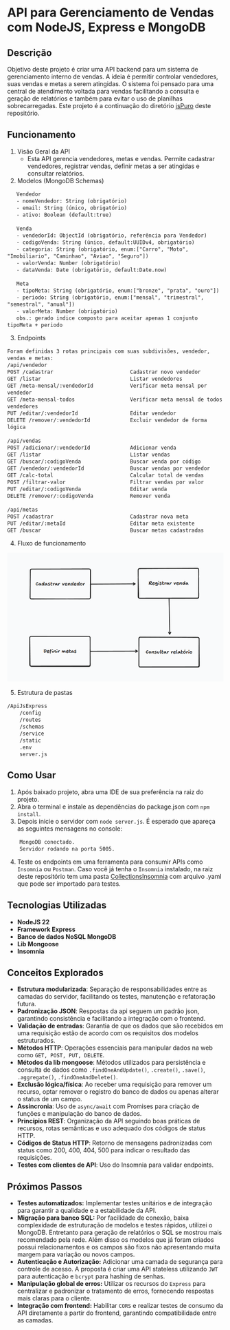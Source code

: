 # API para Gerenciamento de Vendas com NodeJS, Express e MongoDB

## Descrição
Objetivo deste projeto é criar uma API backend para um sistema de gerenciamento interno de
vendas. A ideia é permitir controlar vendedores, suas vendas e metas a serem atingidas.
O sistema foi pensado para uma central de atendimento voltada para vendas facilitando a 
consulta e geração de relatórios e também para evitar o uso de planilhas sobrecarregadas.
Este projeto é a continuação do diretório [jsPuro](../jsPuro) deste repositório.

## Funcionamento
1. Visão Geral da API
   - Esta API gerencia vendedores, metas e vendas. Permite cadastrar vendedores, registrar
   vendas, definir metas a ser atingidas e consultar relatórios.
2. Modelos (MongoDB Schemas)
```
   Vendedor
   - nomeVendedor: String (obrigatório)
   - email: String (único, obrigatório)
   - ativo: Boolean (default:true)

   Venda
   - vendedorId: ObjectId (obrigatório, referência para Vendedor)
   - codigoVenda: String (único, default:UUIDv4, obrigatório)
   - categoria: String (obrigatório, enum:["Carro", "Moto", "Imobiliario", "Caminhao", "Aviao", "Seguro"])
   - valorVenda: Number (obrigatório)
   - dataVenda: Date (obrigatório, default:Date.now)

   Meta
   - tipoMeta: String (obrigatório, enum:["bronze", "prata", "ouro"])
   - periodo: String (obrigatório, enum:["mensal", "trimestral", "semestral", "anual"])
   - valorMeta: Number (obrigatório)
   obs.: gerado indice composto para aceitar apenas 1 conjunto tipoMeta + periodo
```   
3. Endpoints
```
Foram definidas 3 rotas principais com suas subdivisões, vendedor, vendas e metas:
/api/vendedor
POST /cadastrar                         Cadastrar novo vendedor
GET /listar                             Listar vendedores
GET /meta-mensal/:vendedorId            Verificar meta mensal por vendedor
GET /meta-mensal-todos                  Verificar meta mensal de todos vendedores
PUT /editar/:vendedorId                 Editar vendedor
DELETE /remover/:vendedorId             Excluir vendedor de forma lógica

/api/vendas
POST /adicionar/:vendedorId             Adicionar venda
GET /listar                             Listar vendas
GET /buscar/:codigoVenda                Buscar venda por código
GET /vendedor/:vendedorId               Buscar vendas por vendedor
GET /calc-total                         Calcular total de vendas
POST /filtrar-valor                     Filtrar vendas por valor
PUT /editar/:codigoVenda                Editar venda
DELETE /remover/:codigoVenda            Remover venda

/api/metas
POST /cadastrar                         Cadastrar nova meta
PUT /editar/:metaId                     Editar meta existente
GET /buscar                             Buscar metas cadastradas                         
```
4. Fluxo de funcionamento
<img src="./static/fluxo inicial.png">

5. Estrutura de pastas
```
/ApiJsExpress
    /config
    /routes
    /schemas
    /service
    /static
    .env
    server.js
```


## Como Usar
1. Após baixado projeto, abra uma IDE de sua preferência na raiz do projeto.
2. Abra o terminal e instale as dependências do package.json com `npm install`.
3. Depois inicie o servidor com `node server.js`. É esperado que apareça as seguintes mensagens no console:
```
    MongoDB conectado.
    Servidor rodando na porta 5005.
```
4. Teste os endpoints em uma ferramenta para consumir APIs como `Insomnia` ou `Postman`. Caso você já tenha o `Insomnia` instalado, na raiz deste repositório tem uma pasta [CollectionsInsomnia](../CollectionsInsomnia) com arquivo .yaml que pode ser importado para testes.


## Tecnologias Utilizadas
- **NodeJS 22**
- **Framework Express**
- **Banco de dados NoSQL MongoDB**
- **Lib Mongoose**
- **Insomnia**

## Conceitos Explorados
- **Estrutura modularizada**: Separação de responsabilidades entre as camadas do servidor, facilitando os testes, manutenção e refatoração futura.
- **Padronização JSON**: Respostas da api seguem um padrão json, garantindo consistência e facilitando a integração com o frontend.
- **Validação de entradas**: Garantia de que os dados que são recebidos em uma requisição estão de acordo com os requisitos dos modelos estruturados.
- **Métodos HTTP**: Operações essenciais para manipular dados na web como `GET, POST, PUT, DELETE`.
- **Métodos da lib mongoose**: Métodos utilizados para persistência e consulta de dados como `.findOneAndUpdate()`, `.create()`, `.save()`, `.aggregate()`, `.findOneAndDelete()`.
- **Exclusão lógica/física**: Ao receber uma requisição para remover um recurso, optar remover o registro do banco de dados ou apenas alterar o status de um campo.
- **Assincronia**: Uso de `async/await` com Promises para criação de funções e manipulação do banco de dados.
- **Princípios REST**: Organização da API seguindo boas práticas de recursos, rotas semânticas e uso adequado dos códigos de status HTTP.
- **Códigos de Status HTTP**: Retorno de mensagens padronizadas com status como 200, 400, 404, 500 para indicar o resultado das requisições.
- **Testes com clientes de API**: Uso do Insomnia para validar endpoints.


## Próximos Passos
- **Testes automatizados:** Implementar testes unitários e de integração para garantir a qualidade e a estabilidade da API.
- **Migração para banco SQL:** Por facilidade de conexão, baixa complexidade de estruturação de modelos e testes rápidos, utilizei o MongoDB. Entretanto para geração de relatórios o SQL se mostrou mais recomendado pela rede. Além disso os modelos que já foram criados possui relacionamentos e os campos são fixos não apresentando muita margem para variação ou novos campos.
- **Autenticação e Autorização:** Adicionar uma camada de segurança para controle de acesso. A proposta é criar uma API stateless utilizando `JWT` para autenticação e `bcrypt` para hashing de senhas.
- **Manipulação global de erros:** Utilizar os recursos do `Express` para centralizar e padronizar o tratamento de erros, fornecendo respostas mais claras para o cliente.
- **Integração com frontend:** Habilitar `CORS` e realizar testes de consumo da API diretamente a partir do frontend, garantindo compatibilidade entre as camadas.

